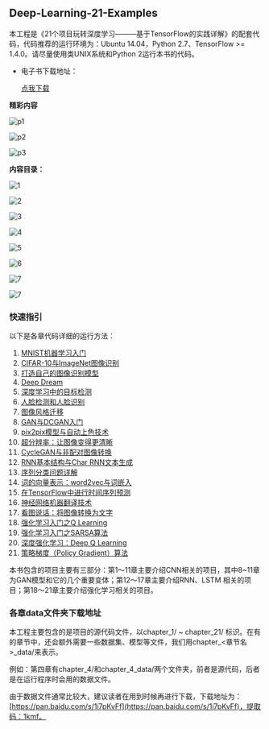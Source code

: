 ## Deep-Learning-21-Examples

本工程是《21个项目玩转深度学习———基于TensorFlow的实践详解》的配套代码，代码推荐的运行环境为：Ubuntu 14.04，Python 2.7、TensorFlow >= 1.4.0。请尽量使用类UNIX系统和Python 2运行本书的代码。

- 电子书下载地址：

  [点我下载](https://pan.baidu.com/s/1YCfA9LQZdhqAyuaMS2yc_g)

**精彩内容**

![p1](https://ws2.sinaimg.cn/large/006tNbRwgy1fujti2i3wdj30ow0tm77e.jpg)

![p2](https://ws4.sinaimg.cn/large/006tNbRwgy1fujtisgc8yj30os0tq76x.jpg)

![p3](https://ws1.sinaimg.cn/large/006tNbRwgy1fujtj947odj30p40zc40o.jpg)

**内容目录：**

![1](https://ws2.sinaimg.cn/large/006tNbRwgy1fujtda7ctwj311g0vmahz.jpg)

![2](https://ws3.sinaimg.cn/large/006tNbRwgy1fujte4pk9ej30qs0xy7az.jpg)

![3](https://ws2.sinaimg.cn/large/006tNbRwgy1fujtemxyjpj30qo0y077m.jpg)

![4](https://ws3.sinaimg.cn/large/006tNbRwgy1fujtf55p9oj30r20ycq66.jpg)

![5](https://ws3.sinaimg.cn/large/006tNbRwgy1fujtfijok6j30qw0xu77o.jpg)

![6](https://ws3.sinaimg.cn/large/006tNbRwgy1fujtfxfpvsj30r60y441t.jpg)

![7](https://ws2.sinaimg.cn/large/006tNbRwgy1fujtgapa7wj30rq0y20w3.jpg)

![7](/var/folders/34/b48wfdt532q05zmvgtwd86kh0000gn/T/abnerworks.Typora/image-20180823183550170.png)



### 快速指引

以下是各章代码详细的运行方法：

1. [MNIST机器学习入门](chapter_1/README.md)
2. [CIFAR-10与ImageNet图像识别](chapter_2/README.md)
3. [打造自己的图像识别模型](chapter_3/README.md)
4. [Deep Dream](chapter_4/README.md)
5. [深度学习中的目标检测](chapter_5/README.md)
6. [人脸检测和人脸识别](chapter_6/README.md)
7. [图像风格迁移](chapter_7/README.md)
8. [GAN与DCGAN入门](chapter_8/README.md)
9. [pix2pix模型与自动上色技术](chapter_9/README.md)
10. [超分辨率：让图像变得更清晰](chapter_10/README.md)
11. [CycleGAN与非配对图像转换](chapter_11/README.md)
12. [RNN基本结构与Char RNN文本生成](chapter_12/README.md)
13. [序列分类问题详解](chapter_13/README.md)
14. [词的向量表示：word2vec与词嵌入](chapter_14/README.md)
15. [在TensorFlow中进行时间序列预测](chapter_15/README.md)
16. [神经网络机器翻译技术](chapter_16/README.md)
17. [看图说话：将图像转换为文字](chapter_17/README.md)
18. [强化学习入门之Q Learning](chapter_18/README.md)
19. [强化学习入门之SARSA算法](chapter_19/README.md)
20. [深度强化学习：Deep Q Learning](chapter_20/README.md)
21. [策略梯度（Policy Gradient）算法](chapter_21/README.md)

本书包含的项目主要有三部分：第1～11章主要介绍CNN相关的项目，其中8~11章为GAN模型和它的几个重要变体；第12～17章主要介绍RNN、LSTM 相关的项目；第18～21章主要介绍强化学习相关的项目。

### 各章data文件夹下载地址

本工程主要包含的是项目的源代码文件，以chapter\_1/ ~ chapter\_21/ 标识。在有的章节中，还会额外需要一些数据集、模型等文件，我们用chapter_<章节名>\_data/来表示。

例如：第四章有chapter\_4/和chapter\_4\_data/两个文件夹，前者是源代码，后者是在运行程序时会用的数据文件。

由于数据文件通常比较大，建议读者在用到时候再进行下载，下载地址为：[https://pan.baidu.com/s/1i7pKvFf](https://pan.baidu.com/s/1i7pKvFf)，提取码：1kmf。


